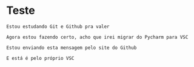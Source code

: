 # Teste

    Estou estudando Git e Github pra valer

    Agora estou fazendo certo, acho que irei migrar do Pycharm para VSC

    Estou enviando esta mensagem pelo site do Github

    E está é pelo próprio VSC